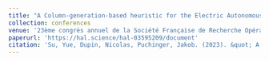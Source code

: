 ```yaml
---
title: "A Column-generation-based heuristic for the Electric Autonomous Dial-a-Ride Problem"
collection: conferences
venue: '23ème congrès annuel de la Société Française de Recherche Opérationnelle et d'Aide à la Décision'
paperurl: 'https://hal.science/hal-03595209/document'
citation: 'Su, Yue, Dupin, Nicolas, Puchinger, Jakob. (2023). &quot; A Column-generation-based heuristic for the Electric Autonomous Dial-a-Ride Problem.&quot; <i>23ème congrès annuel ROADEF</i>. 1(4).'
---
```

